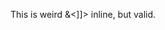 This is weird <![CDATA[>&<]]> inline, but valid.

<!-- comments are needed for various reasons, so valid -->

<!DOCTYPE html>
